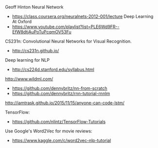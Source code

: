 Geoff Hinton Neural Network
* https://class.coursera.org/neuralnets-2012-001/lecture
Deep Learning At Oxford 
* https://www.youtube.com/playlist?list=PLE6Wd9FR--EfW8dtjAuPoTuPcqmOV53Fu 

CS231n: Convolutional Neural Networks for Visual Recognition. 
* http://cs231n.github.io/

Deep learning for NLP 
* http://cs224d.stanford.edu/syllabus.html 

http://www.wildml.com/
* https://github.com/dennybritz/nn-from-scratch
* https://github.com/dennybritz/rnn-tutorial-rnnlm

http://iamtrask.github.io/2015/11/15/anyone-can-code-lstm/

TensorFlow:
* https://github.com/nlintz/TensorFlow-Tutorials

Use Google's Word2Vec for movie reviews:
* https://www.kaggle.com/c/word2vec-nlp-tutorial
